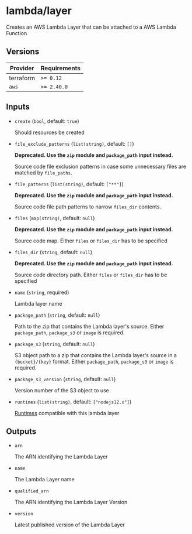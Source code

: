 # lambda/layer

Creates an AWS Lambda Layer that can be attached to a AWS Lambda Function

<!-- bin/docs -->

## Versions

| Provider | Requirements |
|-|-|
| terraform | `>= 0.12` |
| `aws` | `>= 2.40.0` |

## Inputs

* `create` (`bool`, default: `true`)

    Should resources be created

* `file_exclude_patterns` (`list(string)`, default: `[]`)

    **Deprecated. Use the `zip` module and `package_path` input instead.**

    Source code file exclusion patterns in case some unnecessary files are matched by `file_paths`.


* `file_patterns` (`list(string)`, default: `["**"]`)

    **Deprecated. Use the `zip` module and `package_path` input instead.**

    Source code file path patterns to narrow `files_dir` contents.


* `files` (`map(string)`, default: `null`)

    **Deprecated. Use the `zip` module and `package_path` input instead.**

    Source code map. Either `files` or `files_dir` has to be specified


* `files_dir` (`string`, default: `null`)

    **Deprecated. Use the `zip` module and `package_path` input instead.**

    Source code directory path. Either `files` or `files_dir` has to be specified


* `name` (`string`, required)

    Lambda layer name

* `package_path` (`string`, default: `null`)

    Path to the zip that contains the Lambda layer's source. Either `package_path`, `package_s3` or `image` is required.

* `package_s3` (`string`, default: `null`)

    S3 object path to a zip that contains the Lambda layer's source in a `{bucket}/{key}` format. Either `package_path`, `package_s3` or `image` is required.

* `package_s3_version` (`string`, default: `null`)

    Version number of the S3 object to use

* `runtimes` (`list(string)`, default: `["nodejs12.x"]`)

    [Runtimes](https://docs.aws.amazon.com/lambda/latest/dg/API_CreateFunction.html#SSS-CreateFunction-request-Runtime) compatible with this lambda layer



## Outputs

* `arn`

    The ARN identifying the Lambda Layer

* `name`

    The Lambda Layer name

* `qualified_arn`

    The ARN identifying the Lambda Layer Version

* `version`

    Latest published version of the Lambda Layer
